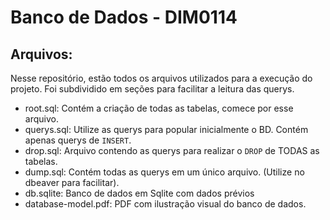 # Banco de Dados - DIM0114 

## Arquivos:

Nesse repositório, estão todos os arquivos utilizados para a execução do projeto. Foi subdividido em seções para facilitar a leitura das querys.

- root.sql: Contém a criação de todas as tabelas, comece por esse arquivo.
- querys.sql: Utilize as querys para popular inicialmente o BD. Contém apenas querys de `INSERT`.
- drop.sql: Arquivo contendo as querys para realizar o `DROP` de TODAS as tabelas.
- dump.sql: Contém todas as querys em um único arquivo. (Utilize no dbeaver para facilitar).
- db.sqlite: Banco de dados em Sqlite com dados prévios
- database-model.pdf: PDF com ilustração visual do banco de dados.
